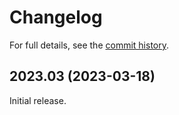 # Changelog

For full details, see the [commit
history](https://github.com/alchemicalhydra/seittik/commits/master).

## 2023.03 (2023-03-18)

Initial release.
